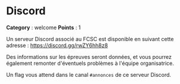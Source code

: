 # Discord

**Category** : welcome
**Points** : 1

Un serveur Discord associé au FCSC est disponible en suivant cette adresse : https://discord.gg/rwZY6hh8z8

Des informations sur les épreuves seront données, et vous pourrez également remonter d'éventuels problèmes à l'équipe organisatrice.

Un flag vous attend dans le canal `#annonces` de ce serveur Discord.




